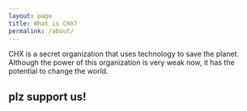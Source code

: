 ```yaml
---
layout: page
title: What is CHX?
permalink: /about/
---
```


CHX is a secret organization that uses technology to save the planet. Although the power of this organization is very weak now, it has the potential to change the world.

## plz support us!